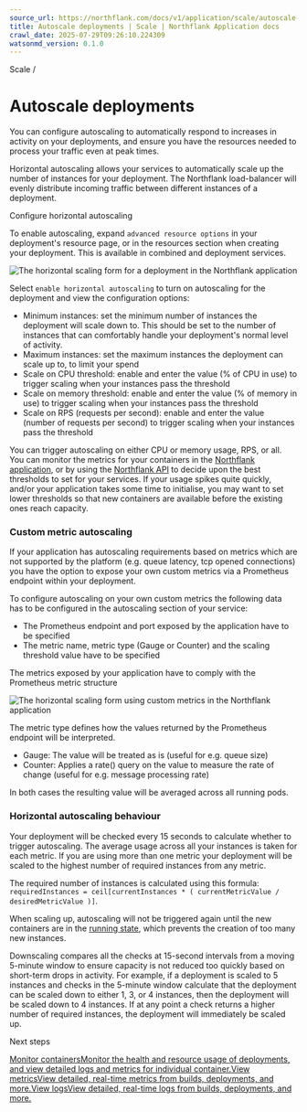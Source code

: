 ```yaml
---
source_url: https://northflank.com/docs/v1/application/scale/autoscale-deployments
title: Autoscale deployments | Scale | Northflank Application docs
crawl_date: 2025-07-29T09:26:10.224309
watsonmd_version: 0.1.0
---
```


Scale / 

# Autoscale deployments

You can configure autoscaling to automatically respond to increases in activity on your deployments, and ensure you have the resources needed to process your traffic even at peak times.

Horizontal autoscaling allows your services to automatically scale up the number of instances for your deployment. The Northflank load-balancer will evenly distribute incoming traffic between different instances of a deployment.

Configure horizontal autoscaling

To enable autoscaling, expand `advanced resource options` in your deployment's resource page, or in the resources section when creating your deployment. This is available in combined and deployment services.

![The horizontal scaling form for a deployment in the Northflank application](https://assets.northflank.com/documentation/v1/application/scale/autoscale-deployments/horizontal-autoscaling.png)

Select `enable horizontal autoscaling` to turn on autoscaling for the deployment and view the configuration options:

  * Minimum instances: set the minimum number of instances the deployment will scale down to. This should be set to the number of instances that can comfortably handle your deployment's normal level of activity.
  * Maximum instances: set the maximum instances the deployment can scale up to, to limit your spend
  * Scale on CPU threshold: enable and enter the value (% of CPU in use) to trigger scaling when your instances pass the threshold
  * Scale on memory threshold: enable and enter the value (% of memory in use) to trigger scaling when your instances pass the threshold
  * Scale on RPS (requests per second): enable and enter the value (number of requests per second) to trigger scaling when your instances pass the threshold



You can trigger autoscaling on either CPU or memory usage, RPS, or all. You can monitor the metrics for your containers in the [Northflank application](../observe/view-metrics), or by using the [Northflank API](../../api/retrieve-metrics) to decide upon the best thresholds to set for your services. If your usage spikes quite quickly, and/or your application takes some time to initialise, you may want to set lower thresholds so that new containers are available before the existing ones reach capacity.

### Custom metric autoscaling

If your application has autoscaling requirements based on metrics which are not supported by the platform (e.g. queue latency, tcp opened connections) you have the option to expose your own custom metrics via a Prometheus endpoint within your deployment. 

To configure autoscaling on your own custom metrics the following data has to be configured in the autoscaling section of your service:

  * The Prometheus endpoint and port exposed by the application have to be specified
  * The metric name, metric type (Gauge or Counter) and the scaling threshold value have to be specified



The metrics exposed by your application have to comply with the Prometheus metric structure

![The horizontal scaling form using custom metrics in the Northflank application](https://assets.northflank.com/documentation/v1/application/scale/autoscale-deployments/custom-metric-horizontal-autoscaling.png)

The metric type defines how the values returned by the Prometheus endpoint will be interpreted.

  * Gauge: The value will be treated as is (useful for e.g. queue size)
  * Counter: Applies a rate() query on the value to measure the rate of change (useful for e.g. message processing rate)



In both cases the resulting value will be averaged across all running pods.

### Horizontal autoscaling behaviour

Your deployment will be checked every 15 seconds to calculate whether to trigger autoscaling. The average usage across all your instances is taken for each metric. If you are using more than one metric your deployment will be scaled to the highest number of required instances from any metric.

The required number of instances is calculated using this formula: `requiredInstances = ceil[currentInstances * ( currentMetricValue / desiredMetricValue )]`.

When scaling up, autoscaling will not be triggered again until the new containers are in the [running state](../observe/monitor-containers), which prevents the creation of too many new instances.

Downscaling compares all the checks at 15-second intervals from a moving 5-minute window to ensure capacity is not reduced too quickly based on short-term drops in activity. For example, if a deployment is scaled to 5 instances and checks in the 5-minute window calculate that the deployment can be scaled down to either 1, 3, or 4 instances, then the deployment will be scaled down to 4 instances. If at any point a check returns a higher number of required instances, the deployment will immediately be scaled up.

Next steps

[Monitor containersMonitor the health and resource usage of deployments, and view detailed logs and metrics for individual container.](/docs/v1/application/observe/monitor-containers)[View metricsView detailed, real-time metrics from builds, deployments, and more.](/docs/v1/application/observe/view-metrics)[View logsView detailed, real-time logs from builds, deployments, and more.](/docs/v1/application/observe/view-logs)